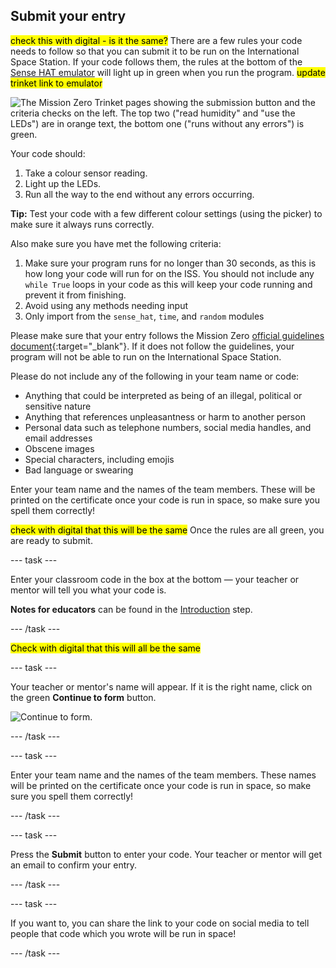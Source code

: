 ## Submit your entry

<mark>check this with digital - is it the same?</mark>
There are a few rules your code needs to follow so that you can submit it to be run on the International Space Station. If your code follows them, the rules at the bottom of the [Sense HAT emulator](https://trinket.io/mission-zero) will light up in green when you run the program. <mark>update trinket link to emulator</mark>

![The Mission Zero Trinket pages showing the submission button and the criteria checks on the left. The top two ("read humidity" and "use the LEDs") are in orange text, the bottom one ("runs without any errors") is green.](images/validation.png)

Your code should:

1. Take a colour sensor reading.
2. Light up the LEDs.
3. Run all the way to the end without any errors occurring. 

**Tip:** Test your code with a few different colour settings (using the picker) to make sure it always runs correctly. 

Also make sure you have met the following criteria:

1. Make sure your program runs for no longer than 30 seconds, as this is how long your code will run for on the ISS. You should not include any `while True` loops in your code as this will keep your code running and prevent it from finishing.
2. Avoid using any methods needing input
3. Only import from the `sense_hat`, `time`, and `random` modules

Please make sure that your entry follows the Mission Zero [official guidelines document](https://astro-pi.org/media/mission-zero-guidelines/Astro_Pi_Mission_Zero_Guidelines_2021_22-en.pdf){:target="_blank"}. If it does not follow the guidelines, your program will not be able to run on the International Space Station. 

Please do not include any of the following in your team name or code:  

+ Anything that could be interpreted as being of an illegal, political or sensitive nature
+ Anything that references unpleasantness or harm to another person
+ Personal data such as telephone numbers, social media handles, and email addresses
+ Obscene images
+ Special characters, including emojis
+ Bad language or swearing

Enter your team name and the names of the team members. These will be printed on the certificate once your code is run in space, so make sure you spell them correctly!


<mark> check with digital that this will be the same</mark>
Once the rules are all green, you are ready to submit.

--- task ---

Enter your classroom code in the box at the bottom — your teacher or mentor will tell you what your code is.

**Notes for educators** can be found in the [Introduction](https://projects.raspberrypi.org/en/projects/astro-pi-mission-zero/0) step.

--- /task ---

<mark>Check with digital that this will all be the same</mark>

--- task ---

Your teacher or mentor's name will appear. If it is the right name, click on the green **Continue to form** button.

![Continue to form.](images/continue-to-form.png)

--- /task ---

--- task ---

Enter your team name and the names of the team members. These names will be printed on the certificate once your code is run in space, so make sure you spell them correctly!

--- /task ---

--- task ---

Press the **Submit** button to enter your code. Your teacher or mentor will get an email to confirm your entry.

--- /task ---

--- task ---

If you want to, you can share the link to your code on social media to tell people that code which you wrote will be run in space!

--- /task ---
